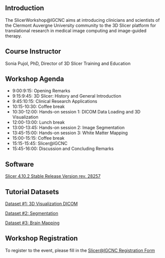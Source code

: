 ## Introduction

The SlicerWorkshop@IGCNC aims at introducing clinicians and scientists of the Clermont Auvergne University community to the 3D Slicer platform for translational research in medical image computing and image-guided therapy.

## Course Instructor
Sonia Pujol, PhD, Director of 3D Slicer Training and Education

## Workshop Agenda
- 9:00:9:15: Opening Remarks 
- 9:15:9:45: 3D Slicer: History and General Introduction
- 9:45:10:15: Clinical Research Applications
- 10:15-10:30: Coffee break
- 10:30-12:00: Hands-on session 1: DICOM Data Loading and 3D Visualization 
- 12:00-13:00: Lunch break 
- 13:00-13:45: Hands-on session 2: Image Segmentation
- 13:45-15:00: Hands-on session 3: White Matter Mapping
- 15:00-15:15: Coffee break
- 15:15-15:45: Slicer@IGCNC
- 15:45-16:00: Discussion and Concluding Remarks

## Software
[Slicer 4.10.2 Stable Release Version rev. 28257](https://download.slicer.org/)

## Tutorial Datasets
[Dataset #1: 3D Visualization DICOM](https://www.dropbox.com/s/pwalbzpc9k25t7d/3DVisualization_DICOM.zip?dl=0)

[Dataset #2: Segmentation](https://www.dropbox.com/s/hdlduw6oqnf2n72/Meningioma.nrrd?dl=0)

[Dataset #3: Brain Mapping](https://www.dropbox.com/s/xyux3pjbzvmibog/WhiteMatterExplorationData.zip?dl=0)

## Workshop Registration
To register to the event, please fill in the [Slicer@IGCNC Registration Form](https://forms.gle/whudQWaGw98EaXE3A) 
